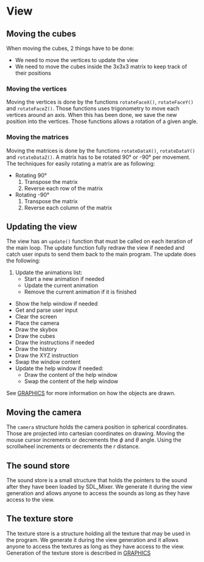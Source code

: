 # View

## Moving the cubes

When moving the cubes, 2 things have to be done:

* We need to move the vertices to update the view
* We need to move the cubes inside the 3x3x3 matrix to keep track of their positions

### Moving the vertices

Moving the vertices is done by the functions `rotateFaceX()`, `rotateFaceY()` and `rotateFaceZ()`. Those functions uses trigonometry to move each vertices around an axis. When this has been done, we save the new position into the vertices. Those functions allows a rotation of a given angle.

### Moving the matrices

Moving the matrices is done by the functions `rotateDataX()`, `rotateDataY()` and `rotateDataZ()`. A matrix has to be rotated 90° or -90° per movement. The techniques for easily rotating a matrix are as following:

* Rotating 90°
	1. Transpose the matrix
	2. Reverse each row of the matrix
* Rotating -90°
	1. Transpose the matrix
	2. Reverse each column of the matrix

## Updating the view

The view has an `update()` function that must be called on each iteration of the main loop. The update function fully redraw the view if needed and catch user inputs to send them back to the main program. The update does the following:

1. Update the animations list:
	* Start a new animation if needed
	* Update the current animation
	* Remove the current animation if it is finished
* Show the help window if needed
* Get and parse user input
* Clear the screen
* Place the camera
* Draw the skybox
* Draw the cubes
* Draw the instructions if needed
* Draw the history
* Draw the XYZ instruction
* Swap the window content
* Update the help window if needed:
	* Draw the content of the help window
	* Swap the content of the help window

See [GRAPHICS](./GRAPHICS.md) for more information on how the objects are drawn.

## Moving the camera

The `camera` structure holds the camera position in spherical coordinates. Those are projected into cartesian coordinates on drawing. Moving the mouse cursor increments or decrements the $\phi$ and $\theta$ angle. Using the scrollwheel increments or decrements the $r$ distance.

## The sound store

The sound store is a small structure that holds the pointers to the sound after they have been loaded by SDL_Mixer. We generate it during the view generation and allows anyone to access the sounds as long as they have access to the view.

## The texture store

The texture store is a structure holding all the texture that may be used in the program. We generate it during the view generation and it allows anyone to access the textures as long as they have access to the view. Generation of the texture store is described in [GRAPHICS](./GRAPHICS.md)


